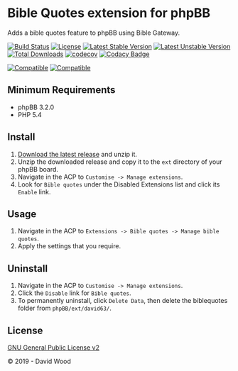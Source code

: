# Bible Quotes extension for phpBB

Adds a bible quotes feature to phpBB using Bible Gateway.

[![Build Status](https://github.com/david63/biblequotes/workflows/Tests/badge.svg)](https://github.com/phpbb-extensions/david63/biblequotes)
[![License](https://poser.pugx.org/david63/biblequotes/license)](https://packagist.org/packages/david63/biblequotes)
[![Latest Stable Version](https://poser.pugx.org/david63/biblequotes/v/stable)](https://packagist.org/packages/david63/biblequotes)
[![Latest Unstable Version](https://poser.pugx.org/david63/biblequotes/v/unstable)](https://packagist.org/packages/david63/biblequotes)
[![Total Downloads](https://poser.pugx.org/david63/biblequotes/downloads)](https://packagist.org/packages/david63/biblequotes)
[![codecov](https://codecov.io/gh/david63/biblequotes/branch/master/graph/badge.svg?token=D2500PgRex)](https://codecov.io/gh/david63/biblequotes)
[![Codacy Badge](https://api.codacy.com/project/badge/Grade/95919ea30b0043db9a3a158956d83e2b)](https://www.codacy.com/manual/david63/biblequotes?utm_source=github.com&amp;utm_medium=referral&amp;utm_content=david63/biblequotes&amp;utm_campaign=Badge_Grade)

 [![Compatible](https://img.shields.io/badge/compatible-phpBB:3.2.x-blue.svg)](https://shields.io/)
 [![Compatible](https://img.shields.io/badge/compatible-phpBB:3.3.x-blue.svg)](https://shields.io/)

## Minimum Requirements
* phpBB 3.2.0
* PHP 5.4

## Install
1. [Download the latest release](https://github.com/david63/biblequotes/archive/3.2.zip) and unzip it.
2. Unzip the downloaded release and copy it to the `ext` directory of your phpBB board.
3. Navigate in the ACP to `Customise -> Manage extensions`.
4. Look for `Bible quotes` under the Disabled Extensions list and click its `Enable` link.

## Usage
1. Navigate in the ACP to `Extensions -> Bible quotes -> Manage bible quotes`.
2. Apply the settings that you require.

## Uninstall
1. Navigate in the ACP to `Customise -> Manage extensions`.
2. Click the `Disable` link for `Bible quotes`.
3. To permanently uninstall, click `Delete Data`, then delete the biblequotes folder from `phpBB/ext/david63/`.

## License
[GNU General Public License v2](http://opensource.org/licenses/GPL-2.0)

© 2019 - David Wood